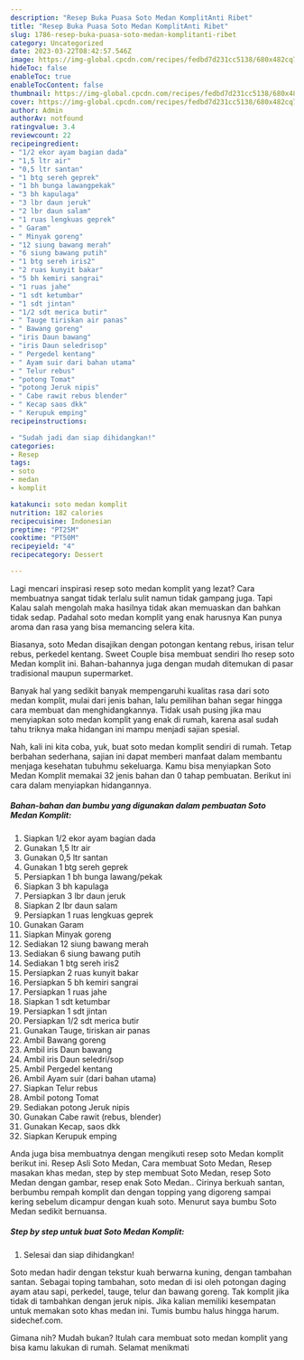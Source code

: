 ```yaml
---
description: "Resep Buka Puasa Soto Medan KomplitAnti Ribet"
title: "Resep Buka Puasa Soto Medan KomplitAnti Ribet"
slug: 1786-resep-buka-puasa-soto-medan-komplitanti-ribet
category: Uncategorized
date: 2023-03-22T08:42:57.546Z
image: https://img-global.cpcdn.com/recipes/fedbd7d231cc5138/680x482cq70/soto-medan-komplit-foto-resep-utama.jpg
hideToc: false
enableToc: true
enableTocContent: false
thumbnail: https://img-global.cpcdn.com/recipes/fedbd7d231cc5138/680x482cq70/soto-medan-komplit-foto-resep-utama.jpg
cover: https://img-global.cpcdn.com/recipes/fedbd7d231cc5138/680x482cq70/soto-medan-komplit-foto-resep-utama.jpg
author: Admin
authorAv: notfound
ratingvalue: 3.4
reviewcount: 22
recipeingredient:
- "1/2 ekor ayam bagian dada"
- "1,5 ltr air"
- "0,5 ltr santan"
- "1 btg sereh geprek"
- "1 bh bunga lawangpekak"
- "3 bh kapulaga"
- "3 lbr daun jeruk"
- "2 lbr daun salam"
- "1 ruas lengkuas geprek"
- " Garam"
- " Minyak goreng"
- "12 siung bawang merah"
- "6 siung bawang putih"
- "1 btg sereh iris2"
- "2 ruas kunyit bakar"
- "5 bh kemiri sangrai"
- "1 ruas jahe"
- "1 sdt ketumbar"
- "1 sdt jintan"
- "1/2 sdt merica butir"
- " Tauge tiriskan air panas"
- " Bawang goreng"
- "iris Daun bawang"
- "iris Daun seledrisop"
- " Pergedel kentang"
- " Ayam suir dari bahan utama"
- " Telur rebus"
- "potong Tomat"
- "potong Jeruk nipis"
- " Cabe rawit rebus blender"
- " Kecap saos dkk"
- " Kerupuk emping"
recipeinstructions:

- "Sudah jadi dan siap dihidangkan!"
categories:
- Resep
tags:
- soto
- medan
- komplit

katakunci: soto medan komplit 
nutrition: 182 calories
recipecuisine: Indonesian
preptime: "PT25M"
cooktime: "PT50M"
recipeyield: "4"
recipecategory: Dessert

---
```



Lagi mencari inspirasi resep soto medan komplit yang lezat? Cara membuatnya sangat tidak terlalu sulit namun tidak gampang juga. Tapi Kalau salah mengolah maka hasilnya tidak akan memuaskan dan bahkan tidak sedap. Padahal soto medan komplit yang enak harusnya Kan punya aroma dan rasa yang bisa memancing selera kita.


Biasanya, soto Medan disajikan dengan potongan kentang rebus, irisan telur rebus, perkedel kentang. Sweet Couple bisa membuat sendiri lho resep soto Medan komplit ini. Bahan-bahannya juga dengan mudah ditemukan di pasar tradisional maupun supermarket.

Banyak hal yang sedikit banyak mempengaruhi kualitas rasa dari soto medan komplit, mulai dari jenis bahan, lalu pemilihan bahan segar hingga cara membuat dan menghidangkannya. Tidak usah pusing jika mau menyiapkan soto medan komplit yang enak di rumah, karena asal sudah tahu triknya maka hidangan ini mampu menjadi sajian spesial.


Nah, kali ini kita coba, yuk, buat soto medan komplit sendiri di rumah. Tetap berbahan sederhana, sajian ini dapat memberi manfaat dalam membantu menjaga kesehatan tubuhmu sekeluarga. Kamu bisa menyiapkan Soto Medan Komplit memakai 32 jenis bahan dan 0 tahap pembuatan. Berikut ini cara dalam menyiapkan hidangannya.

<!--inarticleads1-->

##### Bahan-bahan dan bumbu yang digunakan dalam pembuatan Soto Medan Komplit:

1. Siapkan 1/2 ekor ayam bagian dada
1. Gunakan 1,5 ltr air
1. Gunakan 0,5 ltr santan
1. Gunakan 1 btg sereh geprek
1. Persiapkan 1 bh bunga lawang/pekak
1. Siapkan 3 bh kapulaga
1. Persiapkan 3 lbr daun jeruk
1. Siapkan 2 lbr daun salam
1. Persiapkan 1 ruas lengkuas geprek
1. Gunakan  Garam
1. Siapkan  Minyak goreng
1. Sediakan 12 siung bawang merah
1. Sediakan 6 siung bawang putih
1. Sediakan 1 btg sereh iris2
1. Persiapkan 2 ruas kunyit bakar
1. Persiapkan 5 bh kemiri sangrai
1. Persiapkan 1 ruas jahe
1. Siapkan 1 sdt ketumbar
1. Persiapkan 1 sdt jintan
1. Persiapkan 1/2 sdt merica butir
1. Gunakan  Tauge, tiriskan air panas
1. Ambil  Bawang goreng
1. Ambil iris Daun bawang
1. Ambil iris Daun seledri/sop
1. Ambil  Pergedel kentang
1. Ambil  Ayam suir (dari bahan utama)
1. Siapkan  Telur rebus
1. Ambil potong Tomat
1. Sediakan potong Jeruk nipis
1. Gunakan  Cabe rawit (rebus, blender)
1. Gunakan  Kecap, saos dkk
1. Siapkan  Kerupuk emping


Anda juga bisa membuatnya dengan mengikuti resep soto Medan komplit berikut ini. Resep Asli Soto Medan, Cara membuat Soto Medan, Resep masakan khas medan, step by step membuat Soto Medan, resep Soto Medan dengan gambar, resep enak Soto Medan.. Cirinya berkuah santan, berbumbu rempah komplit dan dengan topping yang digoreng sampai kering sebelum dicampur dengan kuah soto. Menurut saya bumbu Soto Medan sedikit bernuansa. 

<!--inarticleads2-->

##### Step by step untuk buat Soto Medan Komplit:


1. Selesai dan siap dihidangkan!

Soto medan hadir dengan tekstur kuah berwarna kuning, dengan tambahan santan. Sebagai toping tambahan, soto medan di isi oleh potongan daging ayam atau sapi, perkedel, tauge, telur dan bawang goreng. Tak komplit jika tidak di tambahkan dengan jeruk nipis. Jika kalian memiliki kesempatan untuk memakan soto khas medan ini. Tumis bumbu halus hingga harum. sidechef.com. 

Gimana nih? Mudah bukan? Itulah cara membuat soto medan komplit yang bisa kamu lakukan di rumah. Selamat menikmati
